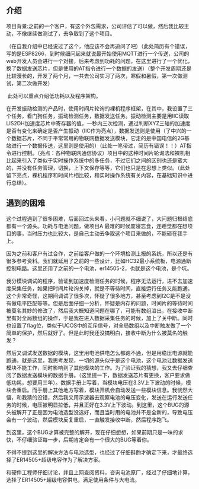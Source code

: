 ## 介绍

项目背景:之前的一个客户，有这个外包需求，公司评估了可以做，然后我比较主动，不像继续做测试了，去争取到了这个项目。



（在自我介绍中已经说过了这个，他应该不会再追问了吧）（此处简历有个错误，写的是ESP8266，到时候细问起来就说最开始使用MQTT进行一个传送，公司的web开发人员会进行一个对接，后来考虑到功耗的问题，在这里进行了一个优化，换了数据发送芯片，但是使用的AT指令进行一个数据的发送）（整个开发周期还是比较漫长的，开发了两个月，一共去公司实习了两次，寒假和暑假，第一次做测试，第二次做开发）

​	此处可以重点介绍低功耗以及程序架构。

​	在开发振动检测的产品时，使用时间片轮询的裸机程序框架，在其中，我设置了三个任务，看门狗任务，振动检测任务，数据发送任务。振动检测主要是用IIC读取LIS2DH加速度芯片中寄存器的值，一秒内三次检测，通过判断XYZ三轴的加速度是否有变化来确定是否产生振动（IIC作为亮点），数据发送则是使用（了中兴的一个数据芯片，不同于平常常用的物联网数据发送模块，它走的是中国电信的2G基站进行一个数据传送，这里则是使用的）（此处一笔带过，简历有错误！！）AT指令进行控制。（亮点：各种物联网通信协议）项目中的这种时间片轮询法和裸机相比起来引入了类似于实时操作系统中的多任务，不过它们之间的区别也还是蛮大的，并没有任务管理，切换，上下文保存等等，它们也只是在思想上类似。（此处留下亮点，裸机程序和时间片相比较，和实时操作系统有关内容，在基础知识中进行总结）。

## 遇到的困难

这个过程遇到了很多困难，后面回过头来看，小问题就不细说了，大问题归根结底都有一个源头。功耗与电池问题，做项目A 最难的时候废寝忘食，连睡觉都在想项目的事，当时压力也比较大，是自己主动去争取这个项目来做的，不能砸在我手上。

因为之前和客户有过合作，之前给客户做的一个环境检测上报的系统，所以还是有很多参考资料。我们就延用了之前的一些设计，比如HC32最小系统板，电源通断控制电路。这里还用了之前的一个电池，er14505-2，也就是这个电池，是个坑。

我分模块调试的程序，验证到加速度检测任务的时候，程序无法运行，进不去加速度采集任务，如果把时间片轮询关掉，就是不等待时间，直接运行任务又能跑通。这个非常奇怪，这期间调试了很多次，怀疑了很多地方，甚至考虑到I2C是不是没有做电平匹配等等。但是后面仔细一分析，怀疑是内存的问题，时间片的等待时间被莫名其妙的修改了，然后我大概知道问题在哪了，可能有数组溢出，在接收中断里有对全局数组的操作，于是我在进入数据采集任务的时候，加上了关中断。同时也设置了flag位，类似于UCOS中的互斥信号，对全局数组以及中断触发做了一个简单的保护，然后就好了。但是此时我还没搞明白，接收中断为什么被莫名的触发？

然后又调试发送数据的模块，这里用电池供电怎么都跑不通，但是用稳压电源就能跑通，就是这里，我思考发现，一切的源头似乎是这个电池，这个电池让数据发送模块不能工作，同时影响到了其他模块的工作。为了验证我的猜想，我又去仔细查阅了数据发送模块的数据手册。（这里提一下，数据发送芯片有更换，客户要求做低功耗，想要用三年）。数据手册上写着，当模块电压在3.3V上下波动的时候，模块会重启。而手册上其他地方写着，模块开机会自动发送一些模块信息。我恍然大悟，和我猜的没错，然后我又用示波器去观察电池的电压变化，发送在运行发送任务的时候，电压被明显拉低，并且正好在3.3V上下波动。到这里，这个BUG的源头被解开了正是因为电池选型没选好，而且当时用的电池并不是全新的，导致电压会有一个波动，然后模块反复重启，一直触发接收中断，然后程序跑飞。

到这里，这个BUG才算被完整的解开，现在仔细想想，如果前期只是一味的求快，不仔细验证每一步，后期肯定会有一个很大的BUG等着你。

不得不提到这里的解决方法与电池选型，也经过了仔细斟酌才确定下来，才最终选择了ER14505+超级电容作为了解决方案。

和硬件工程师仔细讨论，并且上网查阅资料，咨询电池原厂，经过了仔细地计算，选择了ER14505+超级电容供电，满足使用条件与大电流。

